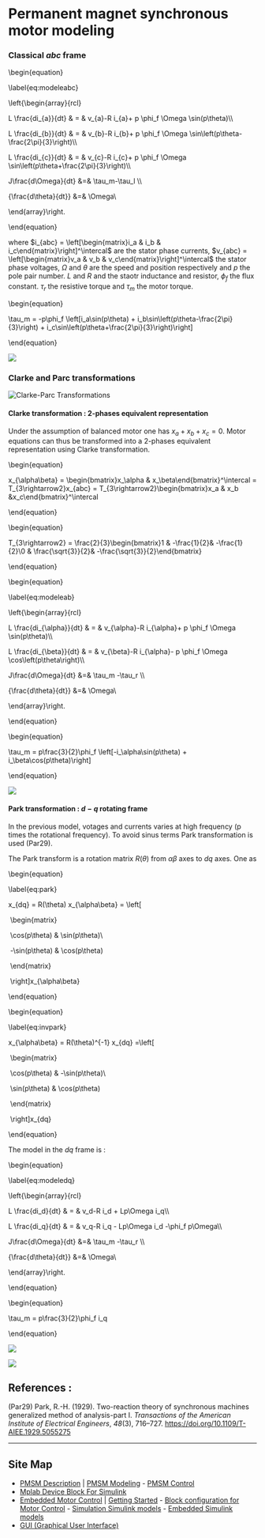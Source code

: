 # Permanent magnet synchronous motor modeling

### Classical $abc$ frame

\begin{equation}

\label{eq:modeleabc}

\left\{\begin{array}{rcl}

L \frac{di_{a}}{dt} & = & v_{a}-R i_{a}+ p \phi_f  \Omega \sin(p\theta)\\\\

L \frac{di_{b}}{dt} & = & v_{b}-R i_{b}+ p \phi_f  \Omega \sin\left(p\theta-\frac{2\pi}{3}\right)\\\\

L \frac{di_{c}}{dt} & = & v_{c}-R i_{c}+ p \phi_f  \Omega \sin\left(p\theta+\frac{2\pi}{3}\right)\\\\

J\frac{d\Omega}{dt} &=& \tau_m-\tau_l \\\\

{\frac{d\theta}{dt}} &=& \Omega\\

\end{array}\right.

\end{equation}

where  $i_{abc} = \left[\begin{matrix}i_a & i_b & i_c\end{matrix}\right]^\intercal$ are the stator phase currents, $v_{abc} = \left[\begin{matrix}v_a & v_b & v_c\end{matrix}\right]^\intercal$ the stator phase voltages, $\Omega$ and $\theta$ are the speed and position respectively and $p$ the pole pair number. $L$ and $R$ and the staotr inductance and resistor, $\phi_f$ the flux constant. $\tau_r$ the resistive torque and $\tau_m$ the motor torque.

\begin{equation}

\tau_m = -p\phi_f  \left[i_a\sin(p\theta) + i_b\sin\left(p\theta-\frac{2\pi}{3}\right) + i_c\sin\left(p\theta+\frac{2\pi}{3}\right)\right]

\end{equation}

![](../img/PMSM/ModelABC.png)

### Clarke and Parc transformations

![Clarke-Parc Transformations](../img/PMSM/animatedTransfo.gif)





####  Clarke transformation : 2-phases equivalent representation

Under the assumption of balanced motor one has  $x_a+x_b+x_c = 0$. Motor equations can thus be transformed into a 2-phases equivalent representation using Clarke transformation. 

\begin{equation}

x_{\alpha\beta} = \begin{bmatrix}x_\alpha & x_\beta\end{bmatrix}^\intercal = T_{3\rightarrow2}x_{abc} = T_{3\rightarrow2}\begin{bmatrix}x_a & x_b &x_c\end{bmatrix}^\intercal

\end{equation}

\begin{equation}

T_{3\rightarrow2} = \frac{2}{3}\begin{bmatrix}1 & -\frac{1}{2}& -\frac{1}{2}\\0 & \frac{\sqrt{3}}{2}& -\frac{\sqrt{3}}{2}\end{bmatrix}

\end{equation}

\begin{equation}

\label{eq:modeleab}

\left\{\begin{array}{rcl}

L \frac{di_{\alpha}}{dt} & = & v_{\alpha}-R i_{\alpha}+ p \phi_f  \Omega \sin(p\theta)\\\\

L \frac{di_{\beta}}{dt} & = & v_{\beta}-R i_{\alpha}- p \phi_f  \Omega \cos\left(p\theta\right)\\\\

J\frac{d\Omega}{dt} &=& \tau_m -\tau_r \\\\

{\frac{d\theta}{dt}} &=& \Omega\\

\end{array}\right.

\end{equation}

\begin{equation}

\tau_m = p\frac{3}{2}\phi_f  \left[-i_\alpha\sin(p\theta) + i_\beta\cos(p\theta)\right]

\end{equation}

![](../img/PMSM/Modelalbe.png)

#### Park transformation : $d-q$ rotating frame 

In the previous model, votages and currents varies at high frequency (p times the rotational frequency). To avoid sinus terms Park transformation is used (Par29).

The Park transform is a rotation matrix $R(\theta)$ from $\alpha\beta$ axes to $dq$ axes. One as

\begin{equation}

\label{eq:park}

x_{dq} = R(\theta) x_{\alpha\beta} = \left[

​		\begin{matrix}

​			\cos(p\theta) & \sin(p\theta)\\

​			-\sin(p\theta) & \cos(p\theta)

​		\end{matrix}

​	\right]x_{\alpha\beta}

\end{equation}

\begin{equation}

\label{eq:invpark}

x_{\alpha\beta} = R(\theta)^{-1} x_{dq} =\left[

​		\begin{matrix}

​			\cos(p\theta) & -\sin(p\theta)\\

​			\sin(p\theta) & \cos(p\theta)

​		\end{matrix}

​	\right]x_{dq}

\end{equation}

The model in the $dq$ frame is :

\begin{equation}

\label{eq:modeledq}

\left\{\begin{array}{rcl}

L \frac{di_d}{dt} & = & v_d-R i_d + Lp\Omega i_q\\\\

L \frac{di_q}{dt} & = & v_q-R i_q - Lp\Omega i_d -\phi_f  p\Omega\\\\

J\frac{d\Omega}{dt} &=& \tau_m -\tau_r \\\\

{\frac{d\theta}{dt}} &=& \Omega\\

\end{array}\right.

\end{equation}

\begin{equation}

\tau_m = p\frac{3}{2}\phi_f  i_q

\end{equation}

![](../img/PMSM/Modeldq.png)

![](../img/PMSM/BlocDiagramdq.png)

## References :

(Par29) Park, R.-H. (1929). Two-reaction theory of synchronous machines generalized method of analysis-part I. *Transactions of the American Institute of Electrical Engineers*, *48*(3), 716–727. https://doi.org/10.1109/T-AIEE.1929.5055275

------

## Site Map

- [PMSM Description](PMSM.html) | [PMSM Modeling](PMSMModeling.html) - [PMSM Control](PMSMControl.html)
- [Mplab Device Block For Simulink](../MplabForSimulink/MplabForSimulink.html)
- [Embedded Motor Control](../RCP/PMSMRCP.html) | [Getting Started](../RCP/GettingStarted.html) - [Block configuration for Motor Control](../RCP/BlockconfigurationforMotorControl.html) - [Simulation Simulink models](../RCP/Simulation.html) - [Embedded Simulink models](../RCP/EmbeddedModels.html)
- [GUI (Graphical User Interface)](../GUI/GUI.html)

